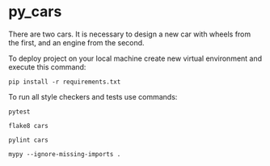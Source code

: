 # py_cars

There are two cars. It is necessary to design a new car with wheels from the first, and an engine from the second.

To deploy project on your local machine create new virtual environment and execute this command:

`pip install -r requirements.txt`

To run all style checkers and tests use commands:

`pytest `

`flake8 cars`

`pylint cars`

`mypy --ignore-missing-imports .`
